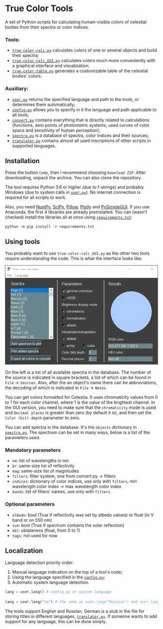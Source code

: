 # True Color Tools
A set of Python scripts for calculating human-visible colors of celestial bodies from their spectra or color indices.

### Tools:
- [`true-color-calc.py`](Scripts/true-color-calc.py) calculates colors of one or several objects and build their spectra;
- [`true-color-calc_GUI.py`](Scripts/true-color-calc_GUI.py) calculates colors much more conveniently with a graphical interface and visualization;
- [`true-color-table.py`](Scripts/true-color-table.py) generates a customizable table of the celestial bodies' colors.

### Auxiliary:
- [`user.py`](Scripts/user.py) returns the specified language and path to the tools, or determines them automatically;
- [`config.py`](Scripts/config.py) allows you to specify in it the language and path applicable to all tools;
- [`convert.py`](Scripts/convert.py) contains everything that is directly related to calculations (functions, zero points of photometric systems, used curves of color space and sensitivity of human perception);
- [`spectra.py`](Scripts/spectra.py) is a database of spectra, color indices and their sources;
- [`translator.py`](Scripts/translator.py) contains almost all used inscriptions of other scripts in supported languages.

## Installation
Press the button `Code`, then I recommend choosing `Download ZIP`. After downloading, unpack the archive. You can also clone the repository.

The tool requires Python 3.6 or higher (due to f-strings) and probably Windows (due to system calls in [`user.py`](Scripts/user.py)). No internet connection is required for all scripts to work.

Also, you need [NumPy](https://numpy.org/), [SciPy](https://www.scipy.org/), [Pillow](https://pillow.readthedocs.io/), [Plotly](https://plotly.com/python/) and [PySimpleGUI](https://pysimplegui.readthedocs.io/). If you use Anaconda, the first 4 libraries are already preinstalled. You can (wasn't checked) install the libraries all at once using [`requirements.txt`](requirements.txt):
```
python -m pip install -r requirements.txt
```

## Using tools
You probably want to use `true-color-calc_GUI.py` as the other two tools require understanding the code. This is what the interface looks like:

![color_calc_GUI](color_calc_GUI.png)

On the left is a list of all available spectra in the database. The number of the source is indicated in square brackets, a list of which can be found in `File` → `Sources`. Also, after the an object's name there can be abbreviations, the decoding of which is indicated in `File` → `Notes`.

You can get colors formatted for Celestia. It uses chromaticity values from 0 to 1 for each color channel, where 1 is the value of the brightest channel. In the GUI version, you need to make sure that the `chromaticity` mode is used and `Decimal places` is greater than zero (by default it is), and then set the `Color (bit) depth` parameter to zero.

You can add spectra in the database. It's the `objects` dictionary in [`spectra.py`](Scripts/spectra.py). The spectrum can be set in many ways, below is a list of the parameters used.

### Mandatory parameters
- `nm`: list of wavelengths in nm
- `br`: same-size list of reflectivity
- `mag`: same-size list of magnitudes
- `filters`: filter system, one from convert.py → filters
- `indices`: dictionary of color indices, use only with `filters`; min wavelength color index → max wavelength color index
- `bands`: list of filters' names, use only with `filters` 

### Optional parameters
- `albedo`: bool (True if reflectivity was set by albedo values) or float (in V band or on 550 nm)
- `sun`: bool (True if spectrum contains the solar reflection)
- `obl`: oblateness (float, from 0 to 1)
- `tags`: not used for now

## Localization
Language detection priority order:
1) Manual language indication on the top of a tool's code;
2) Using the language specified in the [`config.py`](Scripts/config.py);
3) Automatic system language detection.

```py
lang = user.lang() # config.py or system language

lang = user.lang("ru") # the same as user.lang("Russian") and user.lang("Русский")
```

The tools support English and Russian. German is a stub in the file for storing titles in different languages, [`translator.py`](Scripts/translator.py). If someone wants to add support for any language, this can be done simply.